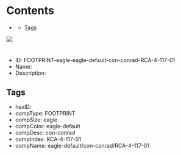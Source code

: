 



Contents
========

* [](#)
	* [Tags](#tags)
  
![][im]
# 

- ID: FOOTPRINT-eagle-eagle-default-con-conrad-RCA-4-117-01
- Name: 
- Description: 

## Tags

- hexID: 
- oompType: FOOTPRINT
- oompSize: eagle
- oompColor: eagle-default
- oompDesc: con-conrad
- oompIndex: RCA-4-117-01
- oompName: eagle-default/con-conrad/RCA-4-117-01



[im]: image.png
